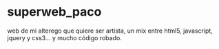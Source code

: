 superweb_paco
=============

web de mi alterego que quiere ser artista, un mix entre html5, javascript, jquery y css3... y mucho código robado.